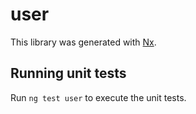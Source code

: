 # user

This library was generated with [Nx](https://nx.dev).

## Running unit tests

Run `ng test user` to execute the unit tests.
